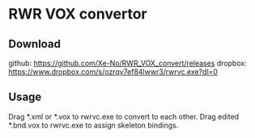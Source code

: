 # RWR VOX convertor

## Download 
github: https://github.com/Xe-No/RWR_VOX_convert/releases
dropbox: https://www.dropbox.com/s/ozrqv7ef84lwwr3/rwrvc.exe?dl=0

## Usage
Drag *.xml or *.vox to rwrvc.exe to convert to each other.
Drag edited *.bnd.vox to rwrvc.exe to assign skeleton bindings.
